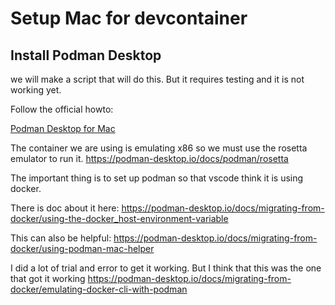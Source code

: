 # Setup Mac for devcontainer

## Install Podman Desktop

we will make a script that will do this. But it requires testing and it is not working yet.

Follow the official howto:

[Podman Desktop for Mac](https://podman-desktop.io/docs/installation/mac-install)

The container we are using is emulating x86 so we must use the rosetta emulator to run it.
https://podman-desktop.io/docs/podman/rosetta

The important thing is to set up podman so that vscode think it is using docker.

There is doc about it here: https://podman-desktop.io/docs/migrating-from-docker/using-the-docker_host-environment-variable

This can also be helpful: https://podman-desktop.io/docs/migrating-from-docker/using-podman-mac-helper

I did a lot of trial and error to get it working. But I think that this was the one that got it working https://podman-desktop.io/docs/migrating-from-docker/emulating-docker-cli-with-podman

